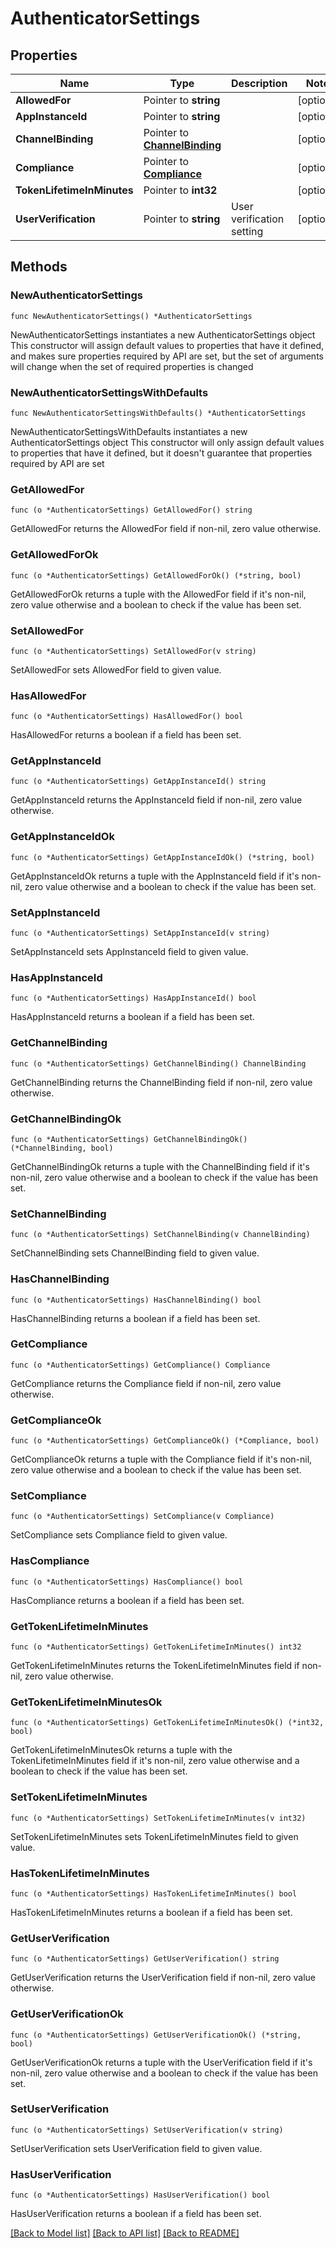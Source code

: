 # AuthenticatorSettings

## Properties

Name | Type | Description | Notes
------------ | ------------- | ------------- | -------------
**AllowedFor** | Pointer to **string** |  | [optional] 
**AppInstanceId** | Pointer to **string** |  | [optional] 
**ChannelBinding** | Pointer to [**ChannelBinding**](ChannelBinding.md) |  | [optional] 
**Compliance** | Pointer to [**Compliance**](Compliance.md) |  | [optional] 
**TokenLifetimeInMinutes** | Pointer to **int32** |  | [optional] 
**UserVerification** | Pointer to **string** | User verification setting | [optional] 

## Methods

### NewAuthenticatorSettings

`func NewAuthenticatorSettings() *AuthenticatorSettings`

NewAuthenticatorSettings instantiates a new AuthenticatorSettings object
This constructor will assign default values to properties that have it defined,
and makes sure properties required by API are set, but the set of arguments
will change when the set of required properties is changed

### NewAuthenticatorSettingsWithDefaults

`func NewAuthenticatorSettingsWithDefaults() *AuthenticatorSettings`

NewAuthenticatorSettingsWithDefaults instantiates a new AuthenticatorSettings object
This constructor will only assign default values to properties that have it defined,
but it doesn't guarantee that properties required by API are set

### GetAllowedFor

`func (o *AuthenticatorSettings) GetAllowedFor() string`

GetAllowedFor returns the AllowedFor field if non-nil, zero value otherwise.

### GetAllowedForOk

`func (o *AuthenticatorSettings) GetAllowedForOk() (*string, bool)`

GetAllowedForOk returns a tuple with the AllowedFor field if it's non-nil, zero value otherwise
and a boolean to check if the value has been set.

### SetAllowedFor

`func (o *AuthenticatorSettings) SetAllowedFor(v string)`

SetAllowedFor sets AllowedFor field to given value.

### HasAllowedFor

`func (o *AuthenticatorSettings) HasAllowedFor() bool`

HasAllowedFor returns a boolean if a field has been set.

### GetAppInstanceId

`func (o *AuthenticatorSettings) GetAppInstanceId() string`

GetAppInstanceId returns the AppInstanceId field if non-nil, zero value otherwise.

### GetAppInstanceIdOk

`func (o *AuthenticatorSettings) GetAppInstanceIdOk() (*string, bool)`

GetAppInstanceIdOk returns a tuple with the AppInstanceId field if it's non-nil, zero value otherwise
and a boolean to check if the value has been set.

### SetAppInstanceId

`func (o *AuthenticatorSettings) SetAppInstanceId(v string)`

SetAppInstanceId sets AppInstanceId field to given value.

### HasAppInstanceId

`func (o *AuthenticatorSettings) HasAppInstanceId() bool`

HasAppInstanceId returns a boolean if a field has been set.

### GetChannelBinding

`func (o *AuthenticatorSettings) GetChannelBinding() ChannelBinding`

GetChannelBinding returns the ChannelBinding field if non-nil, zero value otherwise.

### GetChannelBindingOk

`func (o *AuthenticatorSettings) GetChannelBindingOk() (*ChannelBinding, bool)`

GetChannelBindingOk returns a tuple with the ChannelBinding field if it's non-nil, zero value otherwise
and a boolean to check if the value has been set.

### SetChannelBinding

`func (o *AuthenticatorSettings) SetChannelBinding(v ChannelBinding)`

SetChannelBinding sets ChannelBinding field to given value.

### HasChannelBinding

`func (o *AuthenticatorSettings) HasChannelBinding() bool`

HasChannelBinding returns a boolean if a field has been set.

### GetCompliance

`func (o *AuthenticatorSettings) GetCompliance() Compliance`

GetCompliance returns the Compliance field if non-nil, zero value otherwise.

### GetComplianceOk

`func (o *AuthenticatorSettings) GetComplianceOk() (*Compliance, bool)`

GetComplianceOk returns a tuple with the Compliance field if it's non-nil, zero value otherwise
and a boolean to check if the value has been set.

### SetCompliance

`func (o *AuthenticatorSettings) SetCompliance(v Compliance)`

SetCompliance sets Compliance field to given value.

### HasCompliance

`func (o *AuthenticatorSettings) HasCompliance() bool`

HasCompliance returns a boolean if a field has been set.

### GetTokenLifetimeInMinutes

`func (o *AuthenticatorSettings) GetTokenLifetimeInMinutes() int32`

GetTokenLifetimeInMinutes returns the TokenLifetimeInMinutes field if non-nil, zero value otherwise.

### GetTokenLifetimeInMinutesOk

`func (o *AuthenticatorSettings) GetTokenLifetimeInMinutesOk() (*int32, bool)`

GetTokenLifetimeInMinutesOk returns a tuple with the TokenLifetimeInMinutes field if it's non-nil, zero value otherwise
and a boolean to check if the value has been set.

### SetTokenLifetimeInMinutes

`func (o *AuthenticatorSettings) SetTokenLifetimeInMinutes(v int32)`

SetTokenLifetimeInMinutes sets TokenLifetimeInMinutes field to given value.

### HasTokenLifetimeInMinutes

`func (o *AuthenticatorSettings) HasTokenLifetimeInMinutes() bool`

HasTokenLifetimeInMinutes returns a boolean if a field has been set.

### GetUserVerification

`func (o *AuthenticatorSettings) GetUserVerification() string`

GetUserVerification returns the UserVerification field if non-nil, zero value otherwise.

### GetUserVerificationOk

`func (o *AuthenticatorSettings) GetUserVerificationOk() (*string, bool)`

GetUserVerificationOk returns a tuple with the UserVerification field if it's non-nil, zero value otherwise
and a boolean to check if the value has been set.

### SetUserVerification

`func (o *AuthenticatorSettings) SetUserVerification(v string)`

SetUserVerification sets UserVerification field to given value.

### HasUserVerification

`func (o *AuthenticatorSettings) HasUserVerification() bool`

HasUserVerification returns a boolean if a field has been set.


[[Back to Model list]](../README.md#documentation-for-models) [[Back to API list]](../README.md#documentation-for-api-endpoints) [[Back to README]](../README.md)


